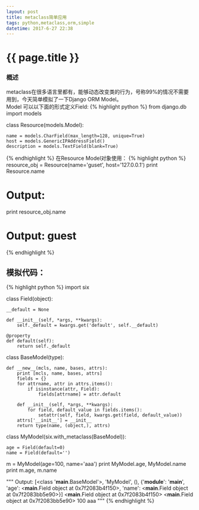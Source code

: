 ```yaml
---
layout: post
title: metaclass简单应用
tags: python,metaclass,orm,simple
datetime: 2017-6-27 22:38
---
```


{{ page.title }}
================

### 概述
metaclass在很多语言里都有，能够动态改变类的行为，号称99%的情况不需要用到，今天简单模拟了一下Django ORM Model。<br/>
Model 可以以下面的形式定义Field:
{% highlight python %}
from django.db import models


class Resource(models.Model):

    name = models.CharField(max_length=128, unique=True)
    host = models.GenericIPAddressField()
    description = models.TextField(blank=True)
{% endhighlight %}
在Resource Model对象使用：
{% highlight python %}
resource_obj = Resource(name='guset', host='127.0.0.1')
print Resource.name
# Output: <CharField object>
print resource_obj.name
# Output: guest
{% endhighlight %}

## 模拟代码：
{% highlight python %}
import six


class Field(object):

    __default = None

    def __init__(self, *args, **kwargs):
        self._default = kwargs.get('default', self.__default)

    @property
    def default(self):
        return self._default


class BaseModel(type):

    def __new__(mcls, name, bases, attrs):
        print [mcls, name, bases, attrs]
        fields = {}
        for attrname, attr in attrs.items():
            if isinstance(attr, Field):
                fields[attrname] = attr.default
                
        def __init__(self, *args, **kwargs):
            for field, default_value in fields.items():
                setattr(self, field, kwargs.get(field, default_value))
        attrs['__init__'] = __init__
        return type(name, (object,), attrs)


class MyModel(six.with_metaclass(BaseModel)):

    age = Field(default=0)
    name = Field(default='')


m = MyModel(age=100, name='aaa')
print MyModel.age, MyModel.name
print m.age, m.name

"""
Output:
[<class '__main__.BaseModel'>, 'MyModel', (), {'__module__': '__main__', 'age': <__main__.Field object at 0x7f2083b4f150>, 'name': <__main__.Field object at 0x7f2083bb5e90>}]
<__main__.Field object at 0x7f2083b4f150> <__main__.Field object at 0x7f2083bb5e90>
100 aaa
"""
{% endhighlight %}
